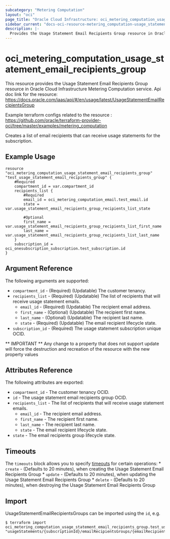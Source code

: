 ```yaml
---
subcategory: "Metering Computation"
layout: "oci"
page_title: "Oracle Cloud Infrastructure: oci_metering_computation_usage_statement_email_recipients_group"
sidebar_current: "docs-oci-resource-metering_computation-usage_statement_email_recipients_group"
description: |-
  Provides the Usage Statement Email Recipients Group resource in Oracle Cloud Infrastructure Metering Computation service
---
```


# oci_metering_computation_usage_statement_email_recipients_group
This resource provides the Usage Statement Email Recipients Group resource in Oracle Cloud Infrastructure Metering Computation service.
Api doc link for the resource: https://docs.oracle.com/iaas/api/#/en/usage/latest/UsageStatementEmailRecipientsGroup

Example terraform configs related to the resource : https://github.com/oracle/terraform-provider-oci/tree/master/examples/metering_computation

Creates a list of email recipients that can receive usage statements for the subscription.


## Example Usage

```hcl
resource "oci_metering_computation_usage_statement_email_recipients_group" "test_usage_statement_email_recipients_group" {
	#Required
	compartment_id = var.compartment_id
	recipients_list {
		#Required
		email_id = oci_metering_computation_email.test_email.id
		state = var.usage_statement_email_recipients_group_recipients_list_state

		#Optional
		first_name = var.usage_statement_email_recipients_group_recipients_list_first_name
		last_name = var.usage_statement_email_recipients_group_recipients_list_last_name
	}
	subscription_id = oci_onesubscription_subscription.test_subscription.id
}
```

## Argument Reference

The following arguments are supported:

* `compartment_id` - (Required) (Updatable) The customer tenancy.
* `recipients_list` - (Required) (Updatable) The list of recipients that will receive usage statement emails.
	* `email_id` - (Required) (Updatable) The recipient email address.
	* `first_name` - (Optional) (Updatable) The recipient first name.
	* `last_name` - (Optional) (Updatable) The recipient last name.
	* `state` - (Required) (Updatable) The email recipient lifecycle state.
* `subscription_id` - (Required) The usage statement subscription unique OCID.


** IMPORTANT **
Any change to a property that does not support update will force the destruction and recreation of the resource with the new property values

## Attributes Reference

The following attributes are exported:

* `compartment_id` - The customer tenancy OCID.
* `id` - The usage statement email recipients group OCID.
* `recipients_list` - The list of recipients that will receive usage statement emails.
	* `email_id` - The recipient email address.
	* `first_name` - The recipient first name.
	* `last_name` - The recipient last name.
	* `state` - The email recipient lifecycle state.
* `state` - The email recipients group lifecycle state.

## Timeouts

The `timeouts` block allows you to specify [timeouts](https://registry.terraform.io/providers/oracle/oci/latest/docs/guides/changing_timeouts) for certain operations:
	* `create` - (Defaults to 20 minutes), when creating the Usage Statement Email Recipients Group
	* `update` - (Defaults to 20 minutes), when updating the Usage Statement Email Recipients Group
	* `delete` - (Defaults to 20 minutes), when destroying the Usage Statement Email Recipients Group


## Import

UsageStatementEmailRecipientsGroups can be imported using the `id`, e.g.

```
$ terraform import oci_metering_computation_usage_statement_email_recipients_group.test_usage_statement_email_recipients_group "usageStatements/{subscriptionId}/emailRecipientsGroups/{emailRecipientsGroupId}/compartmentId/{compartmentId}" 
```

